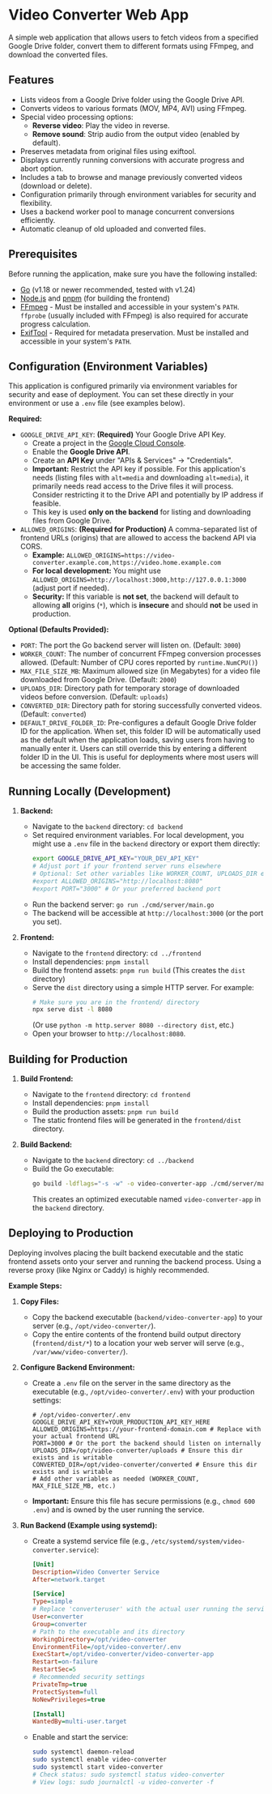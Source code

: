 # Video Converter Web App

A simple web application that allows users to fetch videos from a specified Google Drive folder, convert them to different formats using FFmpeg, and download the converted files.

## Features

-   Lists videos from a Google Drive folder using the Google Drive API.
-   Converts videos to various formats (MOV, MP4, AVI) using FFmpeg.
-   Special video processing options:
    -   **Reverse video**: Play the video in reverse.
    -   **Remove sound**: Strip audio from the output video (enabled by default).
-   Preserves metadata from original files using exiftool.
-   Displays currently running conversions with accurate progress and abort option.
-   Includes a tab to browse and manage previously converted videos (download or delete).
-   Configuration primarily through environment variables for security and flexibility.
-   Uses a backend worker pool to manage concurrent conversions efficiently.
-   Automatic cleanup of old uploaded and converted files.

## Prerequisites

Before running the application, make sure you have the following installed:

-   [Go](https://golang.org/dl/) (v1.18 or newer recommended, tested with v1.24)
-   [Node.js](https://nodejs.org/) and [pnpm](https://pnpm.io/installation) (for building the frontend)
-   [FFmpeg](https://ffmpeg.org/download.html) - Must be installed and accessible in your system's `PATH`. `ffprobe` (usually included with FFmpeg) is also required for accurate progress calculation.
-   [ExifTool](https://exiftool.org/install.html) - Required for metadata preservation. Must be installed and accessible in your system's `PATH`.

## Configuration (Environment Variables)

This application is configured primarily via environment variables for security and ease of deployment. You can set these directly in your environment or use a `.env` file (see examples below).

**Required:**

-   `GOOGLE_DRIVE_API_KEY`: **(Required)** Your Google Drive API Key.
    -   Create a project in the [Google Cloud Console](https://console.cloud.google.com/).
    -   Enable the **Google Drive API**.
    -   Create an **API Key** under "APIs & Services" -> "Credentials".
    -   **Important:** Restrict the API key if possible. For this application's needs (listing files with `alt=media` and downloading `alt=media`), it primarily needs read access to the Drive files it will process. Consider restricting it to the Drive API and potentially by IP address if feasible.
    -   This key is used **only on the backend** for listing and downloading files from Google Drive.
-   `ALLOWED_ORIGINS`: **(Required for Production)** A comma-separated list of frontend URLs (origins) that are allowed to access the backend API via CORS.
    -   **Example:** `ALLOWED_ORIGINS=https://video-converter.example.com,https://video.home.example.com`
    -   **For local development:** You might use `ALLOWED_ORIGINS=http://localhost:3000,http://127.0.0.1:3000` (adjust port if needed).
    -   **Security:** If this variable is **not set**, the backend will default to allowing **all** origins (`*`), which is **insecure** and should **not** be used in production.

**Optional (Defaults Provided):**

-   `PORT`: The port the Go backend server will listen on. (Default: `3000`)
-   `WORKER_COUNT`: The number of concurrent FFmpeg conversion processes allowed. (Default: Number of CPU cores reported by `runtime.NumCPU()`)
-   `MAX_FILE_SIZE_MB`: Maximum allowed size (in Megabytes) for a video file downloaded from Google Drive. (Default: `2000`)
-   `UPLOADS_DIR`: Directory path for temporary storage of downloaded videos before conversion. (Default: `uploads`)
-   `CONVERTED_DIR`: Directory path for storing successfully converted videos. (Default: `converted`)
-   `DEFAULT_DRIVE_FOLDER_ID`: Pre-configures a default Google Drive folder ID for the application. When set, this folder ID will be automatically used as the default when the application loads, saving users from having to manually enter it. Users can still override this by entering a different folder ID in the UI. This is useful for deployments where most users will be accessing the same folder.

## Running Locally (Development)

1.  **Backend:**
    *   Navigate to the `backend` directory: `cd backend`
    *   Set required environment variables. For local development, you might use a `.env` file in the `backend` directory or export them directly:
        ```bash
        export GOOGLE_DRIVE_API_KEY="YOUR_DEV_API_KEY"
        # Adjust port if your frontend server runs elsewhere
        # Optional: Set other variables like WORKER_COUNT, UPLOADS_DIR etc.
        #export ALLOWED_ORIGINS="http://localhost:8080"
        #export PORT="3000" # Or your preferred backend port
        ```
    *   Run the backend server: `go run ./cmd/server/main.go`
    *   The backend will be accessible at `http://localhost:3000` (or the port you set).

2.  **Frontend:**
    *   Navigate to the `frontend` directory: `cd ../frontend`
    *   Install dependencies: `pnpm install`
    *   Build the frontend assets: `pnpm run build` (This creates the `dist` directory)
    *   Serve the `dist` directory using a simple HTTP server. For example:
        ```bash
        # Make sure you are in the frontend/ directory
        npx serve dist -l 8080
        ```
        (Or use `python -m http.server 8080 --directory dist`, etc.)
    *   Open your browser to `http://localhost:8080`.

## Building for Production

1.  **Build Frontend:**
    *   Navigate to the `frontend` directory: `cd frontend`
    *   Install dependencies: `pnpm install`
    *   Build the production assets: `pnpm run build`
    *   The static frontend files will be generated in the `frontend/dist` directory.

2.  **Build Backend:**
    *   Navigate to the `backend` directory: `cd ../backend`
    *   Build the Go executable:
        ```bash
        go build -ldflags="-s -w" -o video-converter-app ./cmd/server/main.go
        ```
        This creates an optimized executable named `video-converter-app` in the `backend` directory.

## Deploying to Production

Deploying involves placing the built backend executable and the static frontend assets onto your server and running the backend process. Using a reverse proxy (like Nginx or Caddy) is highly recommended.

**Example Steps:**

1.  **Copy Files:**
    *   Copy the backend executable (`backend/video-converter-app`) to your server (e.g., `/opt/video-converter/`).
    *   Copy the entire contents of the frontend build output directory (`frontend/dist/*`) to a location your web server will serve (e.g., `/var/www/video-converter/`).

2.  **Configure Backend Environment:**
    *   Create a `.env` file on the server in the same directory as the executable (e.g., `/opt/video-converter/.env`) with your production settings:
        ```dotenv
        # /opt/video-converter/.env
        GOOGLE_DRIVE_API_KEY=YOUR_PRODUCTION_API_KEY_HERE
        ALLOWED_ORIGINS=https://your-frontend-domain.com # Replace with your actual frontend URL
        PORT=3000 # Or the port the backend should listen on internally
        UPLOADS_DIR=/opt/video-converter/uploads # Ensure this dir exists and is writable
        CONVERTED_DIR=/opt/video-converter/converted # Ensure this dir exists and is writable
        # Add other variables as needed (WORKER_COUNT, MAX_FILE_SIZE_MB, etc.)
        ```
    *   **Important:** Ensure this file has secure permissions (e.g., `chmod 600 .env`) and is owned by the user running the service.

3.  **Run Backend (Example using systemd):**
    *   Create a systemd service file (e.g., `/etc/systemd/system/video-converter.service`):
        ```ini
        [Unit]
        Description=Video Converter Service
        After=network.target

        [Service]
        Type=simple
        # Replace 'converteruser' with the actual user running the service
        User=converter
        Group=converter
        # Path to the executable and its directory
        WorkingDirectory=/opt/video-converter
        EnvironmentFile=/opt/video-converter/.env
        ExecStart=/opt/video-converter/video-converter-app
        Restart=on-failure
        RestartSec=5
        # Recommended security settings
        PrivateTmp=true
        ProtectSystem=full
        NoNewPrivileges=true

        [Install]
        WantedBy=multi-user.target
        ```
    *   Enable and start the service:
        ```bash
        sudo systemctl daemon-reload
        sudo systemctl enable video-converter
        sudo systemctl start video-converter
        # Check status: sudo systemctl status video-converter
        # View logs: sudo journalctl -u video-converter -f
        ```
